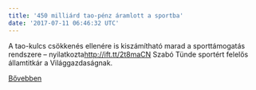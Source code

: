 ```yaml
---
title: '450 milliárd tao-pénz áramlott a sportba'
date: '2017-07-11 06:46:32 UTC'
---
```


A tao-kulcs csökkenés ellenére is kiszámítható marad a sporttámogatás rendszere – nyilatkozta<http://ift.tt/2t8maCN> Szabó Tünde sportért felelős államtitkár a Világgazdaságnak.


[Bővebben](http://ift.tt/2tCytee)
